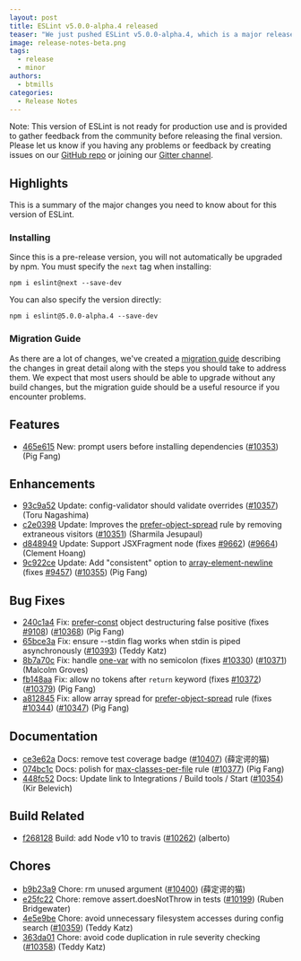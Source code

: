 ```yaml
---
layout: post
title: ESLint v5.0.0-alpha.4 released
teaser: "We just pushed ESLint v5.0.0-alpha.4, which is a major release upgrade of ESLint. This release adds some new features and fixes several bugs found in the previous release."
image: release-notes-beta.png
tags:
  - release
  - minor
authors:
  - btmills
categories:
  - Release Notes
---
```


Note: This version of ESLint is not ready for production use and is provided to gather feedback from the community before releasing the final version. Please let us know if you having any problems or feedback by creating issues on our [GitHub repo](https://github.com/eslint/eslint) or joining our [Gitter channel](https://gitter.im/eslint/eslint).

## Highlights

This is a summary of the major changes you need to know about for this version of ESLint.

### Installing

Since this is a pre-release version, you will not automatically be upgraded by npm. You must specify the `next` tag when installing:

```
npm i eslint@next --save-dev
```

You can also specify the version directly:

```
npm i eslint@5.0.0-alpha.4 --save-dev
```

### Migration Guide

As there are a lot of changes, we've created a [migration guide](/docs/5.0.0/user-guide/migrating-to-5.0.0) describing the changes in great detail along with the steps you should take to address them. We expect that most users should be able to upgrade without any build changes, but the migration guide should be a useful resource if you encounter problems.

## Features

* [465e615](https://github.com/eslint/eslint/commit/465e615) New: prompt users before installing dependencies ([#10353](https://github.com/eslint/eslint/issues/10353)) (Pig Fang)

## Enhancements

* [93c9a52](https://github.com/eslint/eslint/commit/93c9a52) Update: config-validator should validate overrides ([#10357](https://github.com/eslint/eslint/issues/10357)) (Toru Nagashima)
* [c2e0398](https://github.com/eslint/eslint/commit/c2e0398) Update: Improves the [prefer-object-spread](/docs/rules/prefer-object-spread) rule by removing extraneous visitors ([#10351](https://github.com/eslint/eslint/issues/10351)) (Sharmila Jesupaul)
* [d848949](https://github.com/eslint/eslint/commit/d848949) Update: Support JSXFragment node (fixes [#9662](https://github.com/eslint/eslint/issues/9662)) ([#9664](https://github.com/eslint/eslint/issues/9664)) (Clement Hoang)
* [9c922ce](https://github.com/eslint/eslint/commit/9c922ce) Update: Add "consistent" option to [array-element-newline](/docs/rules/array-element-newline) (fixes [#9457](https://github.com/eslint/eslint/issues/9457)) ([#10355](https://github.com/eslint/eslint/issues/10355)) (Pig Fang)

## Bug Fixes

* [240c1a4](https://github.com/eslint/eslint/commit/240c1a4) Fix: [prefer-const](/docs/rules/prefer-const) object destructuring false positive (fixes [#9108](https://github.com/eslint/eslint/issues/9108)) ([#10368](https://github.com/eslint/eslint/issues/10368)) (Pig Fang)
* [65bce3a](https://github.com/eslint/eslint/commit/65bce3a) Fix: ensure --stdin flag works when stdin is piped asynchronously ([#10393](https://github.com/eslint/eslint/issues/10393)) (Teddy Katz)
* [8b7a70c](https://github.com/eslint/eslint/commit/8b7a70c) Fix: handle [one-var](/docs/rules/one-var) with no semicolon (fixes [#10330](https://github.com/eslint/eslint/issues/10330)) ([#10371](https://github.com/eslint/eslint/issues/10371)) (Malcolm Groves)
* [fb148aa](https://github.com/eslint/eslint/commit/fb148aa) Fix: allow no tokens after `return` keyword (fixes [#10372](https://github.com/eslint/eslint/issues/10372)) ([#10379](https://github.com/eslint/eslint/issues/10379)) (Pig Fang)
* [a812845](https://github.com/eslint/eslint/commit/a812845) Fix: allow array spread for [prefer-object-spread](/docs/rules/prefer-object-spread) rule (fixes [#10344](https://github.com/eslint/eslint/issues/10344)) ([#10347](https://github.com/eslint/eslint/issues/10347)) (Pig Fang)

## Documentation

* [ce3e62a](https://github.com/eslint/eslint/commit/ce3e62a) Docs: remove test coverage badge ([#10407](https://github.com/eslint/eslint/issues/10407)) (薛定谔的猫)
* [074bc1c](https://github.com/eslint/eslint/commit/074bc1c) Docs: polish for [max-classes-per-file](/docs/rules/max-classes-per-file) rule ([#10377](https://github.com/eslint/eslint/issues/10377)) (Pig Fang)
* [448fc52](https://github.com/eslint/eslint/commit/448fc52) Docs: Update link to Integrations / Build tools / Start ([#10354](https://github.com/eslint/eslint/issues/10354)) (Kir Belevich)

## Build Related

* [f268128](https://github.com/eslint/eslint/commit/f268128) Build: add Node v10 to travis ([#10262](https://github.com/eslint/eslint/issues/10262)) (alberto)

## Chores

* [b9b23a9](https://github.com/eslint/eslint/commit/b9b23a9) Chore: rm unused argument ([#10400](https://github.com/eslint/eslint/issues/10400)) (薛定谔的猫)
* [e25fc22](https://github.com/eslint/eslint/commit/e25fc22) Chore: remove assert.doesNotThrow in tests ([#10199](https://github.com/eslint/eslint/issues/10199)) (Ruben Bridgewater)
* [4e5e9be](https://github.com/eslint/eslint/commit/4e5e9be) Chore: avoid unnecessary filesystem accesses during config search ([#10359](https://github.com/eslint/eslint/issues/10359)) (Teddy Katz)
* [363da01](https://github.com/eslint/eslint/commit/363da01) Chore: avoid code duplication in rule severity checking ([#10358](https://github.com/eslint/eslint/issues/10358)) (Teddy Katz)

